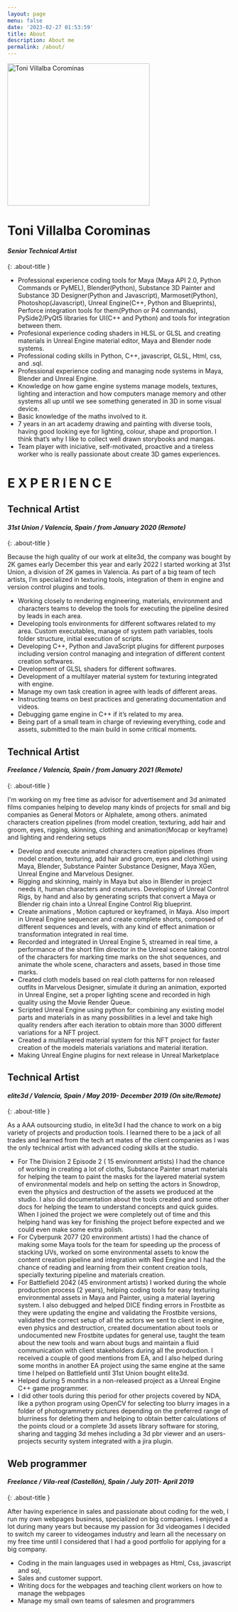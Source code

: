 ```yaml
---
layout: page
menu: false
date: '2023-02-27 01:53:59'
title: About
description: About me
permalink: /about/
---
```


<img class="img-rounded" src="https://tvillalbac.github.io/blog/assets/img/profile.jpg" alt="Toni Villalba Corominas" width="320">

# Toni Villalba Corominas

#### *Senior Technical Artist*
{: .about-title }

- Professional experience coding tools for Maya (Maya API 2.0, Python Commands or PyMEL), Blender(Python), Substance 3D Painter and Substance 3D Designer(Python and Javascript), Marmoset(Python), Photoshop(Javascript), Unreal Engine(C++, Python and Blueprints), Perforce integration tools for them(Python or P4 commands), PySide2/PyQt5 libraries for UI(C++ and Python) and tools for integration between them.  
- Profesional experience coding shaders in HLSL or GLSL and creating materials in Unreal Engine material editor, Maya and Blender node systems.  
- Professional coding skills in Python, C++, javascript, GLSL, Html, css, and .sql.  
- Professional experience coding and managing node systems in Maya, Blender and Unreal Engine.  
- Knowledge on how game engine systems manage models, textures, lighting and interaction and how computers manage memory and other systems all up until we see something generated in 3D in some visual device.  
- Basic knowledge of the maths involved to it.  
- 7 years in an art academy drawing and painting with diverse tools, having good looking eye for lighting, colour, shape and proportion. I think that’s why I like to collect well drawn storybooks and mangas.  
- Team player with iniciative, self-motivated, proactive and a tireless worker who is really passionate about create 3D games experiences.

# E X P E R I E N C E

## Technical Artist

#### *31st Union / Valencia, Spain / from January 2020 (Remote)*
{: .about-title }

Because the high quality of our work at elite3d, the company was bought by 2K games 
early December this year and early 2022 I started working at 31st Union, a division of 
2K games in Valencia. As part of a big team of tech artists, I’m specialized in texturing 
tools, integration of them in engine and version control plugins and tools.
- Working closely to rendering engineering, materials, environment and 
characters teams to develop the tools for executing the pipeline desired by 
leads in each area.
- Developing tools environments for different softwares related to my area. 
Custom executables, manage of system path variables, tools folder 
structure, initial execution of scripts.
- Developing C++, Python and JavaScript plugins for different purposes 
including version control managing and integration of different content 
creation softwares.
- Development of GLSL shaders for different softwares.
- Development of a multilayer material system for texturing integrated with 
engine.
- Manage my own task creation in agree with leads of different areas.
- Instructing teams on best practices and generating documentation and 
videos.
- Debugging game engine in C++ if it’s related to my area.
- Being part of a small team in charge of reviewing everything, code and 
assets, submitted to the main build in some critical moments.

## Technical Artist

#### *Freelance / Valencia, Spain / from January 2021 (Remote)*
{: .about-title }

I'm working on my free time as advisor for advertisement and 3d animated films
companies helping to develop many kinds of projects for small and big companies as 
General Motors or Alphalete, among others.
animated characters creation pipelines (from model creation, texturing, add hair and 
groom, eyes, rigging, skinning, clothing and animation(Mocap or keyframe) and 
lighting and rendering setups
- Develop and execute animated characters creation pipelines (from model 
creation, texturing, add hair and groom, eyes and clothing) using Maya, 
Blender, Substance Painter Substance Designer, Maya XGen, Unreal Engine 
and Marvelous Designer.
- Rigging and skinning, mainly in Maya but also in Blender in project needs it, 
human characters and creatures. Developing of Unreal Control Rigs, by
hand and also by generating scripts that convert a Maya or Blender rig chain 
into a Unreal Engine Control Rig blueprint. 
- Create animations , Motion captured or keyframed, in Maya. Also import in 
Unreal Engine sequencer and create complete shorts, composed of 
different sequences and levels, with any kind of effect animation or 
transformation integrated in real time.
- Recorded and integrated in Unreal Engine 5, streamed in real time, a 
performance of the short film director in the Unreal scene taking control of 
the characters for marking time marks on the shot sequences, and animate 
the whole scene, characters and assets, based in those time marks.
- Created cloth models based on real cloth patterns for non released outfits in 
Marvelous Designer, simulate it during an animation, exported in Unreal 
Engine, set a proper lighting scene and recorded in high quality using the 
Movie Render Queue.
- Scripted Unreal Engine using python for combining any existing model 
parts and materials in as many possibilities in a level and take high quality 
renders after each iteration to obtain more than 3000 different variations 
for a NFT project.
- Created a multilayered material system for this NFT project for faster 
creation of the models materials variations and material iteration.
- Making Unreal Engine plugins for next release in Unreal Marketplace

## Technical Artist

#### *elite3d / Valencia, Spain / May 2019- December 2019 (On site/Remote)*
{: .about-title }

As a AAA outsourcing studio, in elite3d I had the chance to work on a big variety of 
projects and production tools. I learned there to be a jack of all trades and learned from 
the tech art mates of the client companies as I was the only technical artist with 
advanced coding skills at the studio.
- For The Division 2 Episode 2 ( 15 environment artists) I had the chance of 
working in creating a lot of cloths, Substance Painter smart materials for 
helping the team to paint the masks for the layered material system of 
environmental models and help on setting the actors in Snowdrop, even the 
physics and destruction of the assets we produced at the studio. I also did 
documentation about the tools created and some other docs for helping the 
team to understand concepts and quick guides. When I joined the project 
we were completely out of time and this helping hand was key for finishing 
the project before expected and we could even make some extra polish.
- For Cyberpunk 2077 (20 environment artists) I had the chance of making 
some Maya tools for the team for speeding up the process of stacking UVs, 
worked on some environmental assets to know the content creation 
pipeline and integration with Red Engine and I had the chance of reading 
and learning from their content creation tools, specially texturing pipeline 
and materials creation.
- For Battlefield 2042 (45 environment artists) I worked during the whole 
production process (2 years), helping coding tools for easy texturing 
environmental assets in Maya and Painter, using a material layering system. 
I also debugged and helped DICE finding errors in Frostbite as they were 
updating the engine and validating the Frostbite versions, validated the 
correct setup of all the actors we sent to client in engine, even physics and 
destruction, created documentation about tools or undocumented new 
Frostbite updates for general use, taught the team about the new tools and 
warn about bugs and maintain a fluid communication with client 
stakeholders during all the production. I received a couple of good mentions 
from EA, and I also helped during some months in another EA project using 
the same engine at the same time I helped on Battlefield until 31st Union 
bought elite3d.
- Helped during 5 months in a non-released project as a Unreal Engine C++ 
game programmer.
- I did other tools during this period for other projects covered by NDA, like a 
python program using OpenCV for selecting too blurry images in a folder of 
photogrammetry pictures depending on the preferred range of blurriness 
for deleting them and helping to obtain better calculations of the points 
cloud or a complete 3d assets library software for storing, sharing and 
tagging 3d mehes including a 3d pbr viewer and an users-projects security 
system integrated with a jira plugin.

## Web programmer

#### *Freelance / Vila-real (Castellón), Spain / July 2011- April 2019*
{: .about-title }

After having experience in sales and passionate about coding for the web, I run my own webpages business, specialized on big companies. I enjoyed a lot during many years but because my passion for 3d videogames I decided to switch my career to videogames industry and learn all the necessary on my free time until I considered that I had a good portfolio for applying for a big company.  
- Coding in the main languages used in webpages as Html, Css, javascript and 
sql,
- Sales and customer support.
- Writing docs for the webpages and teaching client workers on how to 
manage the webpages
- Manage my small own teams of salesmen and programmers